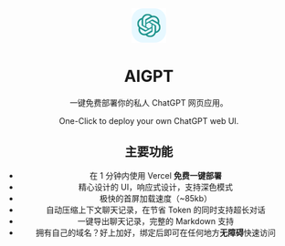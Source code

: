 <div align="center">
<img src="./static/icon.svg" alt="预览"/>

<h1 align="center">AIGPT</h1>

一键免费部署你的私人 ChatGPT 网页应用。

One-Click to deploy your own ChatGPT web UI.



## 主要功能

- 在 1 分钟内使用 Vercel **免费一键部署**
- 精心设计的 UI，响应式设计，支持深色模式
- 极快的首屏加载速度（~85kb）
- 自动压缩上下文聊天记录，在节省 Token 的同时支持超长对话
- 一键导出聊天记录，完整的 Markdown 支持
- 拥有自己的域名？好上加好，绑定后即可在任何地方**无障碍**快速访问

